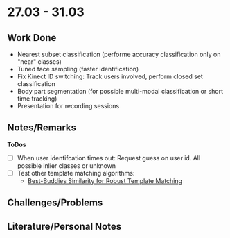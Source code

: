 # 27.03 - 31.03

## Work Done

- Nearest subset classification (performe accuracy classification only on "near" classes)
- Tuned face sampling (faster identification)
- Fix Kinect ID switching: Track users involved, perform closed set classification
- Body part segmentation (for possible multi-modal classification or short time tracking)
- Presentation for recording sessions

## Notes/Remarks

**ToDos**
- [ ] When user identifcation times out: Request guess on user id. All possible inlier classes or unknown
- [ ] Test other template matching algorithms:
	- [Best-Buddies Similarity for Robust Template Matching](http://people.csail.mit.edu/talidekel/papers/BBS_CVPR15.pdf)


## Challenges/Problems


## Literature/Personal Notes


